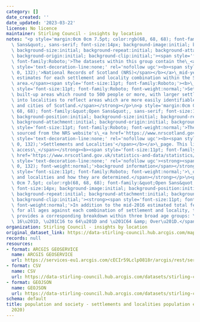```yaml
---
category: []
date_created: ''
date_updated: '2023-03-22'
license: No licence
maintainer: Stirling Council - insights by location
notes: "<p style='margin:0cm 0cm 7.5pt; color:rgb(68, 68, 68); font-family:&quot;Open\
  \ Sans&quot;, sans-serif; font-size:14px; background-image:initial; background-position:initial;\
  \ background-size:initial; background-repeat:initial; background-attachment:initial;\
  \ background-origin:initial; background-clip:initial;'><span style='font-size:11pt;\
  \ font-family:Roboto;'>The datasets within this group contain the\_<a href='https://www.nrscotland.gov.uk/'\
  \ style='text-decoration-line:none;' rel='nofollow ugc'><b><span style='color:rgb(86,\
  \ 0, 132);'>National Records of Scotland (NRS)</span></b></a>\_mid-year population\
  \ estimates for each settlement and locality combination within the Stirling Council\
  \ area.</span><span style='font-size:11pt; font-family:Roboto;'><b>\_</b></span><strong><span\
  \ style='font-size:11pt; font-family:Roboto; font-weight:normal;'>Settlements are\
  \ built-up areas which round to 500 people or more, with larger settlements divided\
  \ into localities to reflect areas which are more easily identifiable as the towns\
  \ and cities of Scotland.</span></strong></p>\n<p style='margin:0cm 0cm 7.5pt; color:rgb(68,\
  \ 68, 68); font-family:&quot;Open Sans&quot;, sans-serif; font-size:14px; background-image:initial;\
  \ background-position:initial; background-size:initial; background-repeat:initial;\
  \ background-attachment:initial; background-origin:initial; background-clip:initial;'><strong><span\
  \ style='font-size:11pt; font-family:Roboto; font-weight:normal;'>The datasets are\
  \ sourced from the NRS website's\_<a href='https://www.nrscotland.gov.uk/statistics-and-data/statistics/statistics-by-theme/population/population-estimates/settlements-and-localities'\
  \ style='text-decoration-line:none;' rel='nofollow ugc'><b><span style='color:rgb(86,\
  \ 0, 132);'>Settlements and Localities'</span></b></a>\_page. This link also provides\
  \ access\_</span></strong><b><span style='font-size:11pt; font-family:Roboto;'><a\
  \ href='https://www.nrscotland.gov.uk/statistics-and-data/statistics/statistics-by-theme/population/population-estimates/special-area-population-estimates/settlements-and-localities/background-information'\
  \ style='text-decoration-line:none;' rel='nofollow ugc'><strong><span style='color:rgb(86,\
  \ 0, 132); font-weight:normal;'>background information</span></strong></a></span></b><strong><span\
  \ style='font-size:11pt; font-family:Roboto; font-weight:normal;'>\_on settlements\
  \ and localities and how they are determined.</span></strong></p>\n<p style='margin:0cm\
  \ 0cm 7.5pt; color:rgb(68, 68, 68); font-family:&quot;Open Sans&quot;, sans-serif;\
  \ font-size:14px; background-image:initial; background-position:initial; background-size:initial;\
  \ background-repeat:initial; background-attachment:initial; background-origin:initial;\
  \ background-clip:initial;'><strong><span style='font-size:11pt; font-family:Roboto;\
  \ font-weight:normal;'>In addition to the mid-2016 estimated total female population\
  \ for all ages against each combination of settlement and locality, this dataset\
  \ provides a corresponding breakdown within three broad age groups: \u201CUnder\
  \ 16\u201D, \u201C16 to 64\u201D and \u201C64 &amp; Over\u201D.</span></strong></p>"
organization: Stirling Council - insights by location
original_dataset_link: https://data-stirling-council.hub.arcgis.com/maps/stirling-council::population-and-society-settlements-and-localities-population-estimates-female-2020
records: null
resources:
- format: ARCGIS GEOSERVICE
  name: ARCGIS GEOSERVICE
  url: https://services-eu1.arcgis.com/cECIr59LclpO818r/arcgis/rest/services/popultation%20and%20society%20-%20settlements%20and%20localities%20population%20estimates%20(female%202020)/FeatureServer/0
- format: CSV
  name: CSV
  url: https://data-stirling-council.hub.arcgis.com/datasets/stirling-council::population-and-society-settlements-and-localities-population-estimates-female-2020.csv?outSR=%7B%22latestWkid%22%3A3857%2C%22wkid%22%3A102100%7D
- format: GEOJSON
  name: GEOJSON
  url: https://data-stirling-council.hub.arcgis.com/datasets/stirling-council::population-and-society-settlements-and-localities-population-estimates-female-2020.geojson?outSR=%7B%22latestWkid%22%3A3857%2C%22wkid%22%3A102100%7D
schema: default
title: population and society - settlements and localities population estimates (female
  2020)
---
```

